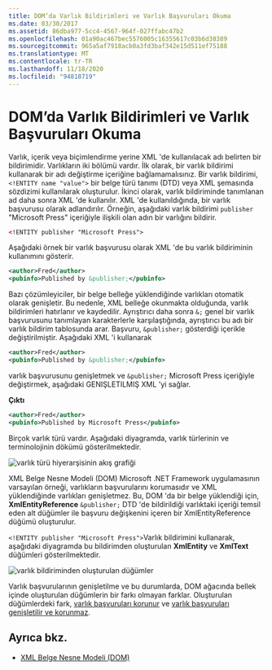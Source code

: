 ```yaml
---
title: DOM’da Varlık Bildirimleri ve Varlık Başvuruları Okuma
ms.date: 03/30/2017
ms.assetid: 86dba977-5cc4-4567-964f-027ffabc47b2
ms.openlocfilehash: 01a90ac467bec5576005c16355617c03b6d38389
ms.sourcegitcommit: 965a5af7918acb0a3fd3baf342e15d511ef75188
ms.translationtype: MT
ms.contentlocale: tr-TR
ms.lasthandoff: 11/18/2020
ms.locfileid: "94818719"
---
```

# <a name="reading-entity-declarations-and-entity-references-into-the-dom"></a>DOM’da Varlık Bildirimleri ve Varlık Başvuruları Okuma
Varlık, içerik veya biçimlendirme yerine XML 'de kullanılacak adı belirten bir bildirimidir. Varlıkların iki bölümü vardır. İlk olarak, bir varlık bildirimi kullanarak bir adı değiştirme içeriğine bağlamamalısınız. Bir varlık bildirimi, `<!ENTITY name "value">` bir belge türü tanımı (DTD) veya XML şemasında sözdizimi kullanılarak oluşturulur. İkinci olarak, varlık bildiriminde tanımlanan ad daha sonra XML 'de kullanılır. XML 'de kullanıldığında, bir varlık başvurusu olarak adlandırılır. Örneğin, aşağıdaki varlık bildirimi `publisher` "Microsoft Press" içeriğiyle ilişkili olan adın bir varlığını bildirir.  
  
```xml  
<!ENTITY publisher "Microsoft Press">  
```  
  
 Aşağıdaki örnek bir varlık başvurusu olarak XML 'de bu varlık bildiriminin kullanımını gösterir.  
  
```xml  
<author>Fred</author>  
<pubinfo>Published by &publisher;</pubinfo>  
```  
  
 Bazı çözümleyiciler, bir belge belleğe yüklendiğinde varlıkları otomatik olarak genişletir. Bu nedenle, XML belleğe okunmakta olduğunda, varlık bildirimleri hatırlanır ve kaydedilir. Ayrıştırıcı daha sonra `&;` genel bir varlık başvurusunu tanımlayan karakterlerle karşılaştığında, ayrıştırıcı bu adı bir varlık bildirim tablosunda arar. Başvuru, `&publisher;` gösterdiği içerikle değiştirilmiştir. Aşağıdaki XML 'i kullanarak  
  
```xml  
<author>Fred</author>  
<pubinfo>Published by &publisher;</pubinfo>  
```  
  
 varlık başvurusunu genişletmek ve `&publisher;` Microsoft Press içeriğiyle değiştirmek, aşağıdaki GENIŞLETILMIŞ XML 'yi sağlar.  
  
 **Çıktı**  
  
```xml  
<author>Fred</author>  
<pubinfo>Published by Microsoft Press</pubinfo>  
```  
  
 Birçok varlık türü vardır. Aşağıdaki diyagramda, varlık türlerinin ve terminolojinin dökümü gösterilmektedir.  
  
 ![varlık türü hiyerarşisinin akış grafiği](media/entity-hierarchy.gif "Entity_hierarchy")  
  
 XML Belge Nesne Modeli (DOM) Microsoft .NET Framework uygulamasının varsayılan örneği, varlıkların başvurularını korumasıdır ve XML yüklendiğinde varlıkları genişletmez. Bu, DOM 'da bir belge yüklendiği için, **XmlEntityReference** `&publisher;` DTD 'de bildirildiği varlıktaki içeriği temsil eden alt düğümler ile başvuru değişkenini içeren bir XmlEntityReference düğümü oluşturulur.  
  
 `<!ENTITY publisher "Microsoft Press">`Varlık bildirimini kullanarak, aşağıdaki diyagramda bu bildirimden oluşturulan **XmlEntity** ve **XmlText** düğümleri gösterilmektedir.  
  
 ![varlık bildiriminden oluşturulan düğümler](media/xml-entitydeclaration-node2.png "xml_entitydeclaration_node2")  
  
 Varlık başvurularının genişletilme ve bu durumlarda, DOM ağacında bellek içinde oluşturulan düğümlerin bir farkı olmayan farklar. Oluşturulan düğümlerdeki fark, [varlık başvuruları korunur](entity-references-are-preserved.md) ve [varlık başvuruları genişletilir ve korunmaz](entity-references-are-expanded-and-not-preserved.md).  
  
## <a name="see-also"></a>Ayrıca bkz.

- [XML Belge Nesne Modeli (DOM)](xml-document-object-model-dom.md)
